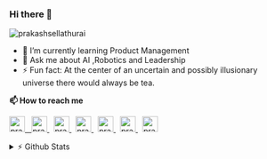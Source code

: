 ### Hi there 👋 

<img src="https://komarev.com/ghpvc/?username=prakashsellathurai" alt="prakashsellathurai" /> 


- 🌱 I’m currently learning Product Management
- 💬 Ask me about AI ,Robotics and Leadership
- ⚡ Fun fact: At the center of an uncertain and possibly illusionary universe there would always be tea.

<strong>📫 How to reach me </strong>


<p >
  <a href="https://www.prakashsellathurai.com">
  <img  alt="prakashsellathurai | Website" width="28" height="28" src="https://img.icons8.com/plasticine/100/000000/resume-website.png" />
  &nbsp;
  </a>
  <a href="https://dev.to/prakashsellathurai">
    <img src="https://d2fltix0v2e0sb.cloudfront.net/dev-badge.svg" alt="prakashsellathurai's DEV Profile" height="28" width="28">
  </a>
   &nbsp;
  <a href="https://www.linkedin.com/in/prakashsellathurai/">
 <img  alt="prakashsellathurai | LinkedIn" width="28" height="28"  src="https://img.icons8.com/fluent/48/000000/linkedin.png" />
   </a>
 &nbsp;
  <a href="https://twitter.com/prakash1729brt">
 <img  alt="prakash1729brt | Twitter" width="28" height="28" src="https://img.icons8.com/color/50/000000/twitter.png" />
  </a>
   &nbsp;
  <a href="https://github.com/prakashsellathurai">
<img  alt="prakashsellathurai | Github" width="28" height="28" src="https://cdn.jsdelivr.net/npm/simple-icons@v3/icons/github.svg" />
  </a>
     &nbsp;
  <a href="https://github.com/prakashsellathurai">
<img  alt="prakashsellathurai | Medium" width="28" height="28" src="https://img.icons8.com/ios-filled/50/000000/medium-logo.png" />
  </a>
     &nbsp;
  <a href="mailto: prakashsellathurai@gmail.com">
 <img  alt="prakashsellathurai | Email" width="28" height="28" src="https://img.icons8.com/fluent/48/000000/gmail.png" />
   </a>
 </p>
 



<details>
 <summary> ⚡  Github Stats</summary>

[![Prakash Sellathurai's github stats](https://github-readme-stats.vercel.app/api?username=prakashsellathurai)](https://github.com/prakashsellathurai/)
</details>
<br>


<!--

[![Prakash Sellathurai's github stats](https://github-readme-stats.vercel.app/api?username=prakashsellathurai)](https://github.com/prakashsellathurai/)
**prakashsellathurai/prakashsellathurai** is a ✨ _special_ ✨ repository because its `README.md` (this file) appears on your GitHub profile.

Here are some ideas to get you started:

- 🔭 I’m currently working on ...
- 🌱 I’m currently learning ...
- 👯 I’m looking to collaborate on ...
- 🤔 I’m looking for help with ...
- 💬 Ask me about ...
- 📫 How to reach me: ...
- 😄 Pronouns: ...
- ⚡ Fun fact: ...
-->
